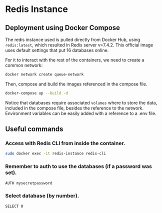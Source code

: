 # Redis Instance

## Deployment using Docker Compose
The redis instance used is pulled directly from Docker Hub, using `redis:latest`, which resulted in Redis server v=7.4.2. This official image uses default settings that put 16 databases online.

For it to interact with the rest of the containers, we need to create a common network:

```bash
docker network create queue-network
```

Then, compose and build the images referenced in the compose file.
```bash
docker-compose up --build -d
```

Notice that databases require associated `volumes` where to store the data, included in the compose file, besides the reference to the network. Environment variables can be easily added with a reference to a .env file.

## Useful commands

### Access with Redis CLI from inside the container.
```bash
sudo docker exec -it redis-instance redis-cli
```

### Remember to auth to use the databases (if a password was set).
```bash
AUTH mysecretpassword
```

### Select database (by number).
```bash
SELECT 0
```

